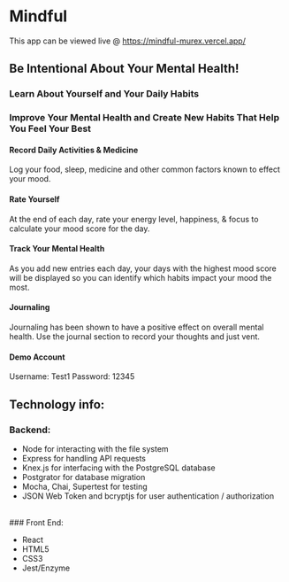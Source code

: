 # Mindful
This app can be viewed live @ https://mindful-murex.vercel.app/

## Be Intentional About Your Mental Health!

### Learn About Yourself and Your Daily Habits
### Improve Your Mental Health and Create New Habits That Help You Feel Your Best
#### Record Daily Activities & Medicine<br>
Log your food, sleep, medicine and other common factors known to effect your mood.
#### Rate Yourself<br>
At the end of each day, rate your energy level, happiness, & focus to calculate your mood score for the day.
#### Track Your Mental Health<br>
As you add new entries each day, your days with the highest mood score will be displayed so you can identify which habits impact your mood the most.
#### Journaling
Journaling has been shown to have a positive effect on overall mental health. Use the journal section to record your thoughts and just vent.
<br>
#### Demo Account
Username: Test1 
Password: 12345
<br>
## Technology info:
### Backend: 
<ul>
<li>Node for interacting with the file system </li>
<li>Express for handling API requests</li>
<li>Knex.js for interfacing with the PostgreSQL database</li>
<li>Postgrator for database migration</li>
<li>Mocha, Chai, Supertest for testing</li>
<li>JSON Web Token and bcryptjs for user authentication / authorization</li>
</ul>
<br>
### Front End:
<ul>
<li>React</li>
<li>HTML5</li>
<li>CSS3</li>
<li>Jest/Enzyme</li>
